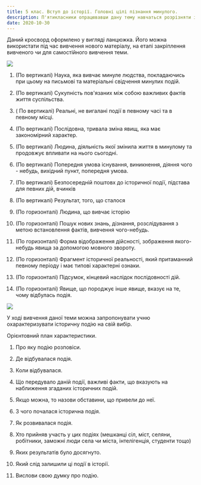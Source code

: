 ```yaml
---
title: 5 клас. Вступ до історії. Головні цілі пізнання минулого.
description: П'ятикласники опрацювавши дану тему навчаться розрізняти історичні факти, події, явища, історичні процеси, ознайомляться з тим, як створюються історичні образи, яку роль відіграють в історії особи, постаті, діячі
date: 2020-10-30
---
```


Даний кросворд оформлено у вигляді ланцюжка. Його можна використати під час вивчення нового матеріалу, на етапі закріплення вивченого чи для самостійного вивчення теми.

![](/uploads/holowni-zili-pisnannja-1.png)

1. (По вертикалі) Наука, яка вивчає минуле людства, покладаючись при цьому на письмові та матеріальні свідчення минулих подій.

2.  (По вертикалі) Сукупність пов'язаних  між собою важливих фактів життя суспільства.

3. ( По вертикалі) Реальні, не вигалані події в певному часі та в певному місці.

4.  (По вертикалі) Послідовна, тривала зміна явищ, яка має закономірний характер.

5.  (По вертикалі) Людина, діяльність якої змінила життя в минулому та продовжує впливати на нього сьогодні.

6. (По вертикалі) Попередня умова існування, виникнення, діяння чого - небудь, вихідний пункт, попередня умова.

7.  (По вертикалі) Безпосередній поштовх до історичної події, підстава для певних дій, вчинків

8.  (По вертикалі) Результат, того, що сталося

9. (По горизонталі) Людина, що вивчає історію

10.  (По горизонталі) Пошук нових знань, дізнання, розслідування з метою встановлення фактів, вивчення чого-небудь.

11.  (По горизонталі)  Форма відображення дійсності, зображення якого-небудь явища за допомогою мовного звороту.

12. (По горизонталі) Фрагмент історичної реальності, який притаманний певному періоду і має типові характерні ознаки.

13. (По горизонталі) Підсумок, кінцевий наслідок послідовності дій.

14. (По горизонталі) Явище, що породжує інше явище, вказує на те, чому відбулась подія.

![](/uploads/holowni-zili-pisnannja-2.png)

У ході вивчення даної теми можна запропонувати учню охарактеризувати історичну подію на свій вибір.

Орієнтовний план характеристики.

1. Про яку подію розповіси.

2. Де відбувалася подія.

3. Коли відбувалася.

4. Що передувало даній події, важливі факти, що вказують на наближення згаданих історичних подій.

5. Якщо можна, то назови обставини, що привели до неї.

6. З чого почалася історична подія.

7. Як розвивалася подія.

8. Хто прийняв участь у цих подіях (мешканці сіл, міст, селяни, робітники, заможні люди села чи міста, інтелігенція, студенти тощо)

9. Яких результатів було досягнуто.

10. Який слід залишили ці події в історії.

11. Вислови свою думку про подію.
